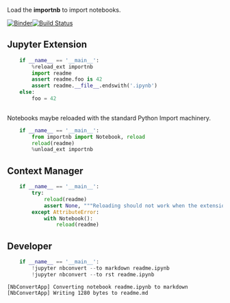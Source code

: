 
Load the __importnb__ to import notebooks.

[![Binder](https://mybinder.org/badge.svg)](https://mybinder.org/v2/gh/deathbeds/importnb/master?filepath=readme.ipynb)[![Build Status](https://travis-ci.org/deathbeds/importnb.svg?branch=master)](https://travis-ci.org/deathbeds/importnb)

## Jupyter Extension


```python
    if __name__ == '__main__':
        %reload_ext importnb
        import readme
        assert readme.foo is 42
        assert readme.__file__.endswith('.ipynb')
    else: 
        foo = 42
        
```

Notebooks maybe reloaded with the standard Python Import machinery.


```python
    if __name__ == '__main__':
        from importnb import Notebook, reload
        reload(readme)
        %unload_ext importnb
```

## Context Manager


```python
    if __name__ == '__main__':
        try:  
            reload(readme)
            assert None, """Reloading should not work when the extension is unloaded"""
        except AttributeError: 
            with Notebook(): 
                reload(readme)
```

## Developer


```python
    if __name__ == '__main__':
        !jupyter nbconvert --to markdown readme.ipynb
        !jupyter nbconvert --to rst readme.ipynb
```

    [NbConvertApp] Converting notebook readme.ipynb to markdown
    [NbConvertApp] Writing 1280 bytes to readme.md

